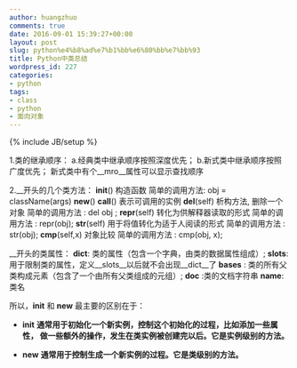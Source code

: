 ```yaml
---
author: huangzhuo
comments: true
date: 2016-09-01 15:39:27+00:00
layout: post
slug: python%e4%b8%ad%e7%b1%bb%e6%80%bb%e7%bb%93
title: Python中类总结
wordpress_id: 227
categories:
- python
tags:
- class
- python
- 面向对象
---
```

{% include JB/setup %}

1.类的继承顺序：
a.经典类中继承顺序按照深度优先；
b.新式类中继承顺序按照广度优先；
新式类中有个__mro__属性可以显示查找顺序

2.__开头的几个类方法：
__init__() 构造函数 简单的调用方法: obj = className(args)
__new__()
__call__() 表示可调用的实例
__del__(self) 析构方法, 删除一个对象 简单的调用方法 : del obj ;
__repr__(self) 转化为供解释器读取的形式 简单的调用方法 : repr(obj);
__str__(self) 用于将值转化为适于人阅读的形式 简单的调用方法 : str(obj);
__cmp__(self,x) 对象比较 简单的调用方法 : cmp(obj, x);

__开头的类属性：
__dict__: 类的属性（包含一个字典，由类的数据属性组成）;
__slots__: 用于限制类的属性，定义__slots__以后就不会出现__dict__了
__bases__ : 类的所有父类构成元素（包含了一个由所有父类组成的元组）;
__doc__ :类的文档字符串
__name__: 类名



所以，__init__ 和 __new__ 最主要的区别在于：



 	
  * __init__ **通常用于初始化一个新实例，控制这个初始化的过程，比如添加一些属性， 做一些额外的操作，发生在类实例被创建完以后。它是实例级别的方法。**

 	
  * __new__ **通常用于控制生成一个新实例的过程。它是类级别的方法。**


